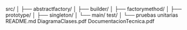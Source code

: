  src/
│   ├── abstractfactory/
│   ├── builder/
│   ├── factorymethod/
│   ├── prototype/
│   ├── singleton/
│   └── main/
 test/
│   └── pruebas unitarias
 README.md
 DiagramaClases.pdf
  DocumentacionTecnica.pdf
